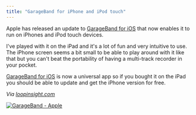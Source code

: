 ```yaml
---
title: "GarageBand for iPhone and iPod touch"
---
```

<p>Apple has released an update to <a href="http://click.linksynergy.com/fs-bin/stat?id=6PFrOqNV4B8&offerid=146261&type=3&subid=0&tmpid=1826&RD_PARM1=http%253A%252F%252Fitunes.apple.com%252Fca%252Fapp%252Fgarageband%252Fid408709785%253Fmt%253D8%2526uo%253D4%2526partnerId%253D30" target="itunes_store">GarageBand for iOS</a> that now enables it to run on iPhones and iPod touch devices.</p>
<p>I've played with it on the iPad and it's a lot of fun and very intuitive to use. The iPhone screen seems a bit small to be able to play around with it like that but you can't beat the portability of having a multi-track recorder in your pocket.</p>
<p><a href="http://click.linksynergy.com/fs-bin/stat?id=6PFrOqNV4B8&offerid=146261&type=3&subid=0&tmpid=1826&RD_PARM1=http%253A%252F%252Fitunes.apple.com%252Fca%252Fapp%252Fgarageband%252Fid408709785%253Fmt%253D8%2526uo%253D4%2526partnerId%253D30" target="itunes_store">GarageBand for iOS</a> is now a universal app so if you bought it on the iPad you should be able to update and get the iPhone version for free.</p>
<p><em>Via <a href="http://www.loopinsight.com/2011/11/01/apple-releases-garageband-for-iphone-and-ipod-touch/">loopinsight.com</a></em></p>
<p><a href="http://click.linksynergy.com/fs-bin/stat?id=6PFrOqNV4B8&offerid=146261&type=3&subid=0&tmpid=1826&RD_PARM1=http%253A%252F%252Fitunes.apple.com%252Fca%252Fapp%252Fgarageband%252Fid408709785%253Fmt%253D8%2526uo%253D4%2526partnerId%253D30" target="itunes_store"><img src="http://ax.phobos.apple.com.edgesuite.net/images/web/linkmaker/badge_appstore-lrg.gif" alt="GarageBand - Apple" style="border: 0;"/></a></p>
